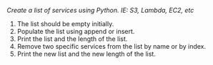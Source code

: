 *Create a list of services using Python. IE: S3, Lambda, EC2, etc*

1. The list should be empty initially.
2. Populate the list using append or insert.
3. Print the list and the length of the list.
4. Remove two specific services from the list by name or by index.
5. Print the new list and the new length of the list.
